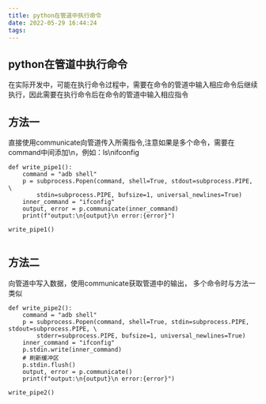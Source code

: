 ```yaml
---
title: python在管道中执行命令
date: 2022-05-29 16:44:24
tags:
---
```

## python在管道中执行命令
在实际开发中，可能在执行命令过程中，需要在命令的管道中输入相应命令后继续执行，因此需要在执行命令后在命令的管道中输入相应指令
## 方法一
直接使用communicate向管道传入所需指令,注意如果是多个命令，需要在command中间添加\n，例如：ls\nifconfig
```
def write_pipe1():
    command = "adb shell"
    p = subprocess.Popen(command, shell=True, stdout=subprocess.PIPE, \
        stdin=subprocess.PIPE, bufsize=1, universal_newlines=True)
    inner_command = "ifconfig"
    output, error = p.communicate(inner_command)
    print(f"output:\n{output}\n error:{error}")

write_pipe1()


```
## 方法二
向管道中写入数据，使用communicate获取管道中的输出， 多个命令时与方法一类似
```
def write_pipe2():
    command = "adb shell"
    p = subprocess.Popen(command, shell=True, stdin=subprocess.PIPE, stdout=subprocess.PIPE, \
        stderr=subprocess.PIPE, bufsize=1, universal_newlines=True)
    inner_command = "ifconfig"
    p.stdin.write(inner_command)
    # 刷新缓冲区
    p.stdin.flush()
    output, error = p.communicate()
    print(f"output:\n{output}\n error:{error}")

write_pipe2()

```
